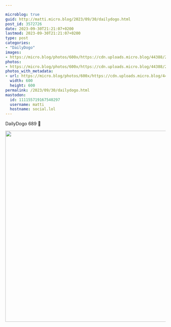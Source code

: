```yaml
---

microblog: true
guid: http://matti.micro.blog/2023/09/30/dailydogo.html
post_id: 3572726
date: 2023-09-30T21:21:07+0200
lastmod: 2023-09-30T21:21:07+0200
type: post
categories:
- "DailyDogo"
images:
- https://micro.blog/photos/600x/https://cdn.uploads.micro.blog/44388/2023/611349e4a1ca490c8ab3c8b39fde0fef.jpg
photos:
- https://micro.blog/photos/600x/https://cdn.uploads.micro.blog/44388/2023/611349e4a1ca490c8ab3c8b39fde0fef.jpg
photos_with_metadata:
- url: https://micro.blog/photos/600x/https://cdn.uploads.micro.blog/44388/2023/611349e4a1ca490c8ab3c8b39fde0fef.jpg
  width: 600
  height: 600
permalink: /2023/09/30/dailydogo.html
mastodon:
  id: 111155719167540297
  username: matti
  hostname: social.lol
---
```

DailyDogo 689 🐶

<img src="/media/uploads/2023/611349e4a1ca490c8ab3c8b39fde0fef.jpg" width="600" height="600" alt="" />
